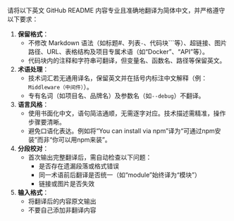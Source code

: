 请将以下英文 GitHub README 内容专业且准确地翻译为简体中文，并严格遵守以下要求：

1. **保留格式**：
   - 不修改 Markdown 语法（如标题#、列表`-`、代码块```等）、超链接、图片路径、URL、表格结构及项目专属术语（如“Docker”、“API”等）。
   - 代码块内的注释和字符串可翻译，但变量名、函数名、路径等保留英文。
2. **术语处理**：
   - 技术词汇若无通用译名，保留英文并在括号内标注中文解释（例：`Middleware（中间件）`）。
   - 专有名词（如项目名、品牌名）及参数名（如`--debug`）不翻译。
3. **语言风格**：
   - 使用书面化中文，语句简洁通顺，无需逐字对应。技术描述需精准，操作步骤要清晰。
   - 避免口语化表达。例如将“You can install via npm”译为“可通过npm安装”而非“你可以用npm来装”。
4. **分段校对**：
   - 首次输出完整翻译后，需自动检查以下问题：
     - 是否存在遗漏段落或格式错误
     - 同一术语前后翻译是否统一（如“module”始终译为“模块”）
     - 链接或图片是否失效
5. **输入格式**：
   - 将翻译后的内容原文输出
   - 不要自己添加非翻译内容
